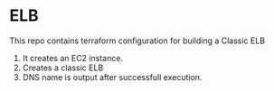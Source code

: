# ELB
This repo contains terraform configuration for building a Classic ELB  

1. It creates an EC2 instance. 
2. Creates a classic ELB 
3. DNS name is output after successfull execution. 
